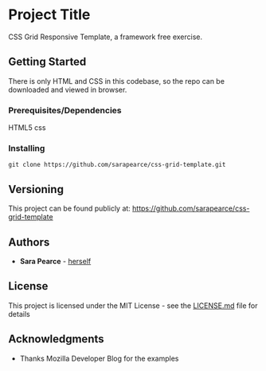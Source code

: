 # Project Title

CSS Grid Responsive Template, a framework free exercise.

## Getting Started

There is only HTML and CSS in this codebase, so the repo can be downloaded and viewed in browser.

### Prerequisites/Dependencies

HTML5
css



### Installing

```
git clone https://github.com/sarapearce/css-grid-template.git

```

## Versioning

This project can be found publicly at: https://github.com/sarapearce/css-grid-template

## Authors

* **Sara Pearce** - [herself](http://sarapearce.net)

## License

This project is licensed under the MIT License - see the [LICENSE.md](LICENSE.md) file for details

## Acknowledgments

* Thanks Mozilla Developer Blog for the examples
